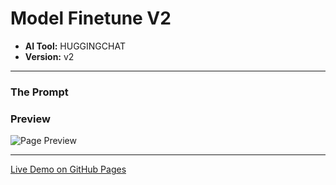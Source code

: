 # Model Finetune V2

* **AI Tool:** HUGGINGCHAT
* **Version:** v2

---

### The Prompt

>

### Preview

![Page Preview](./preview.png)

---

[Live Demo on GitHub Pages](https://your-username.github.io/AI-Frontend-Gallery/HuggingChat/model-finetune-v2/)
